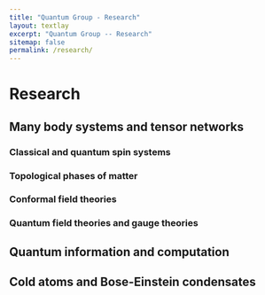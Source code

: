 ```yaml
---
title: "Quantum Group - Research"
layout: textlay
excerpt: "Quantum Group -- Research"
sitemap: false
permalink: /research/
---
```


# Research

## Many body systems and tensor networks

### Classical and quantum spin systems

### Topological phases of matter

### Conformal field theories

### Quantum field theories and gauge theories

## Quantum information and computation

## Cold atoms and Bose-Einstein condensates

<script type="text/javascript" async src="https://cdn.mathjax.org/mathjax/latest/MathJax.js?config=TeX-MML-AM_CHTML">
</script>
